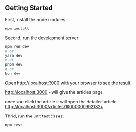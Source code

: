 
## Getting Started

First, install the node modules:

```bash
npm install

```

Second, run the development server:

```bash
npm run dev
# or
yarn dev
# or
pnpm dev
# or
bun dev
```

Open [http://localhost:3000](http://localhost:3000) with your browser to see the result.

[http://localhost:3000](http://localhost:3000) - will give the articles page.

once you click the article it will open the detailed article [http://localhost:3000/articles/100000009921324](http://localhost:3000/articles/100000009921324)

Thrid, run the unit test cases:

```bash
npm test

```
